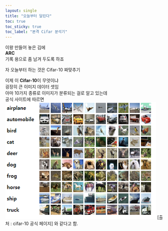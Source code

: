 ```yaml
---
layout: single
title: "오늘부터 달린다"
toc: true
toc_sticky: true
toc_label: "본격 Cifar 분석기"
---
```


이왕 만들어 놓은 김에  
**ARC**  
기록 용으로 좀 남겨 두도록 하죠  

자 오늘부터 하는 것은 Cifar-10 짜맞추기  
  
이제 이 **Cifar-10**이 무엇이냐  
굉장히 큰 이미지 데이터 셋임  
아마 10가지 종류로 이미지가 분류되는 걸로 알고 있는데  
공식 사이트에 따르면  
![cifarprev](/assets/images/cifar10preview.PNG)
[출처 : cifar-10 공식 페이지]
와 같다고 함.
